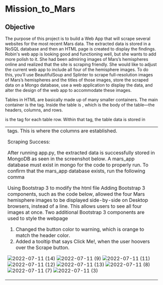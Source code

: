 # Mission_to_Mars

## Objective

The purpose of this project is to build a Web App that will scrape several websites for the most recent Mars data. The extracted data is stored in a NoSQL database and then an HTML page is created to display the findings. Robin's web app is looking good and functioning well, but she wants to add more polish to it. She had been admiring images of Mars’s hemispheres online and realized that the site is scraping friendly. She would like to adjust the current web app to include all four of the hemisphere images. To do this, you’ll use BeautifulSoup and Splinter to scrape full-resolution images of Mars’s hemispheres and the titles of those images, store the scraped data on a Mongo database, use a web application to display the data, and alter the design of the web app to accommodate these images.


Tables in HTML are basically made up of many smaller containers. The main container is the <table /> tag. Inside the table is <tbody />, which is the body of the table—the headers, columns, and rows.
<tr /> is the tag for each table row. Within that tag, the table data is stored in <td /> tags. This is where the columns are established.

Scraping Success:

After running app.py, the extracted data is successfully stored in MongoDB as seen in the screenshot below. A mars_app database must exist in mongo for the code to properly run.
To confirm that the mars_app database exists, run the following comma


Using Bootstrap 3 to modify the html file
Adding Bootstrap 3 components, such as the code below, allowed the four Mars hemisphere images to be displayed side-by-side on Desktop browsers, instead of a line. This allows users to see all four images at once.
Two additional Bootstrap 3 components are used to style the webpage
1.	Changed the button color to warning, which is orange to match the header color.
2.	Added a tooltip that says Click Me!, when the user hoovers over the Scrape button.


![2022-07-11 (14)](https://user-images.githubusercontent.com/103701561/178369580-779fc2c9-dc56-480a-8495-0493549c32d3.png)
![2022-07-11 (9)](https://user-images.githubusercontent.com/103701561/178369598-ee942cd6-8401-46e8-90b6-afafdbb543e0.png)
![2022-07-11 (11)](https://user-images.githubusercontent.com/103701561/178369605-2b794e9a-52a5-4401-a24f-5ecdc070c14b.png)
![2022-07-11 (12)](https://user-images.githubusercontent.com/103701561/178369618-1960f1d3-ca7b-4a82-a842-759d2f01f519.png)
![2022-07-11 (13)](https://user-images.githubusercontent.com/103701561/178369626-120d7d2c-f0ea-4592-8c2f-7f97d199db20.png)
![2022-07-11 (8)](https://user-images.githubusercontent.com/103701561/178369638-5051b129-3f4e-4abb-a7c0-e9d5b413c95c.png)
![2022-07-11 (7)](https://user-images.githubusercontent.com/103701561/178369643-fccb133e-d791-477d-91ae-ef01effe44a1.png)
![2022-07-11 (3)](https://user-images.githubusercontent.com/103701561/178369660-3275ba4f-7b10-4183-b6bd-ffe4cf0ece1b.png)

